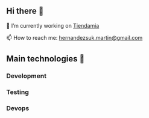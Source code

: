 ## Hi there 👋

🔭 I’m currently working on <a href='Tiendamia.com'>Tiendamia</a>

📫 How to reach me: hernandezsuk.martin@gmail.com 

## Main technologies  🔬

### Development


### Testing


### Devops


<!--
**mhernandezsuk/mhernandezsuk** is a ✨ _special_ ✨ repository because its `README.md` (this file) appears on your GitHub profile.

Here are some ideas to get you started:

- 🔭 I’m currently working on ...
- 🌱 I’m currently learning ...
- 👯 I’m looking to collaborate on ...
- 🤔 I’m looking for help with ...
- 💬 Ask me about ...
- 📫 How to reach me: ...
- 😄 Pronouns: ...
- ⚡ Fun fact: ...


have a blog too!, you can find me on medium @peretch
🌱 I’m currently learning
📙 -> Designing data-intensive applications (By Martin Kleppmann)
📗 -> Building Microservices: Designing Fine-Grained Systems (By Sam Newman)
⏯️ -> Udemy - Microservices with Node JS and React
📫 How to reach me: sebastian@peretch.com
🤪 Random In 2014 I created Space Runner a game made with Unity for android devices
Main technologies 🔬
Development
Node.JS TypeScript ExpressJS React Laravel Electron Next.js StoryBook

Testing

-->
